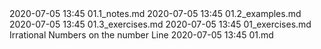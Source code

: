 <toc>
	<page>
		<title>1.1. Introduction</title>
		<pubDate>2020-07-05 13:45</pubDate>
		<link>01.1_notes.md</link>
	</page>
	<page>
		<title>Solved Examples</title>
		<pubDate>2020-07-05 13:45</pubDate>
		<link>01.2_examples.md</link>
	</page>
	<page>
		<title>Exercise 1.1</title>
		<pubDate>2020-07-05 13:45</pubDate>
		<link>01.3_exercises.md</link>
	</page>
	<page>
		<title>Exercise 1.1 (Solutons)</title>
		<pubDate>2020-07-05 13:45</pubDate>
		<link>01_exercises.md</link>
	</page>
	<page>
		<title>1.2. Irrational Numbers</title>
		<description>Irrational Numbers on the number Line</description>
		<pubDate>2020-07-05 13:45</pubDate>
		<link>01.md</link>
	</page>
</toc>
<!--stackedit_data:
eyJoaXN0b3J5IjpbMTAyMzA5MTM3M119
-->